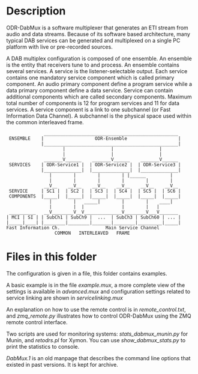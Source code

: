 Description
===========
ODR-DabMux is a software multiplexer that generates an ETI stream from audio
and data streams. Because of its software based architecture, many typical DAB
services can be generated and multiplexed on a single PC platform with live or
pre-recorded sources.

A DAB multiplex configuration is composed of one ensemble. An ensemble is the
entity that receivers tune to and process. An ensemble contains several
services. A service is the listener-selectable output. Each service contains
one mandatory service component which is called primary component. An audio
primary component define a program service while a data primary component
define a data service. Service can contain additional components which are
called secondary components. Maximum total number of components is 12 for
program services and 11 for data services. A service component is a link to one
subchannel (or Fast Information Data Channel). A subchannel is the physical
space used within the common interleaved frame.

                  __________________________________________________
     ENSEMBLE    |                   ODR-Ensemble                   |
                 |__________________________________________________|
                         |                 |                 |
                         |                 |                 |
                  _______V______    _______V______    _______V______
     SERVICES    | ODR-Service1 |  | ODR-Service2 |  | ODR-Service3 |
                 |______________|  |______________|  |______________|
                    |        |        |        | |______         |
                    |        |        |        |        |        |
                  __V__    __V__    __V__    __V__    __V__    __V__
     SERVICE     | SC1 |  | SC2 |  | SC3 |  | SC4 |  | SC5 |  | SC6 |
     COMPONENTS  |_____|  |_____|  |_____|  |_____|  |_____|  |_____|
                    |        |   _____|        |        |    ____|
                    |        |  |              |        |   |
     __________   __V________V__V______________V________V___V_______
    | MCI | SI | | SubCh1 | SubCh9 |  ...  | SubCh3 | SubCh60 | ... |
    |_____|____| |________|________|_______|________|_________|_____|
    Fast Information Ch.                 Main Service Channel
                      COMMON   INTERLEAVED   FRAME

Files in this folder
====================
The configuration is given in a file, this folder contains examples.

A basic example is in the file *example.mux*, a more complete view of the
settings is available in *advanced.mux* and configuration settings related to
service linking are shown in *servicelinking.mux*

An explanation on how to use the remote control is in *remote_control.txt*, and
*zmq_remote.py* illustrates how to control ODR-DabMux using the ZMQ remote
control interface.

Two scripts are used for monitoring systems: *stats_dabmux_munin.py* for Munin,
and *retodrs.pl* for Xymon. You can use *show_dabmux_stats.py* to print the
statistics to console.

*DabMux.1* is an old manpage that describes the command line options that
existed in past versions. It is kept for archive.

